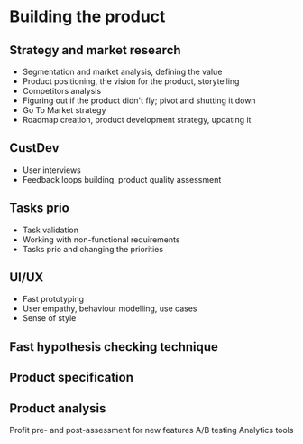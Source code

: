 # Building the product

## Strategy and market research

- Segmentation and market analysis, defining the value
- Product positioning, the vision for the product, storytelling
- Competitors analysis
- Figuring out if the product didn't fly; pivot and shutting it down
- Go To Market strategy
- Roadmap creation, product development strategy, updating it

## CustDev

- User interviews
- Feedback loops building, product quality assessment

## Tasks prio

- Task validation
- Working with non-functional requirements
- Tasks prio and changing the priorities

## UI/UX

- Fast prototyping
- User empathy, behaviour modelling, use cases
- Sense of style

## Fast hypothesis checking technique

## Product specification

## Product analysis

Profit pre- and post-assessment for new features
A/B testing
Analytics tools
